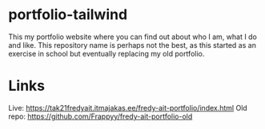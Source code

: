 # portfolio-tailwind
This my portfolio website where you can find out about who I am, what I do and like. This repository name is perhaps not the best, as this started as an exercise in school but eventually replacing my old portfolio.

# Links
Live: https://tak21fredyait.itmajakas.ee/fredy-ait-portfolio/index.html
Old repo: https://github.com/Frappyy/fredy-ait-portfolio-old
